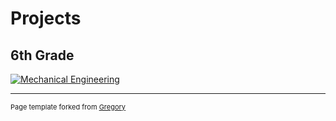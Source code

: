 # Projects

## 6th Grade

[![Mechanical Engineering](https://raw.githubusercontent.com/Angelo-Morris/angelomorris.github.io/blob/master/images/mechanical-engineering.jpg)](pages/6th-grade)

<!---
start comment

## Cloud Engineering
[![Cloud Engineering Guy](https://raw.githubusercontent.com/gregorywmorris/gregorywmorris.github.io/master/images/data-engineering-guy.jpg)](pages/7th-grade)


---
## Product Management
[![Product Management People](https://raw.githubusercontent.com/gregorywmorris/gregorywmorris.github.io/master/images/product-management-people.jpg)](pages/8th-grade)

---
<br/>

End comment
---->

---
<p style="font-size:11px">Page template forked from <a href="https://github.com/gregorywmorris/gregorywmorris.github.io">Gregory</a></p>
<!-- Remove above link if you don't want to attibute -->
